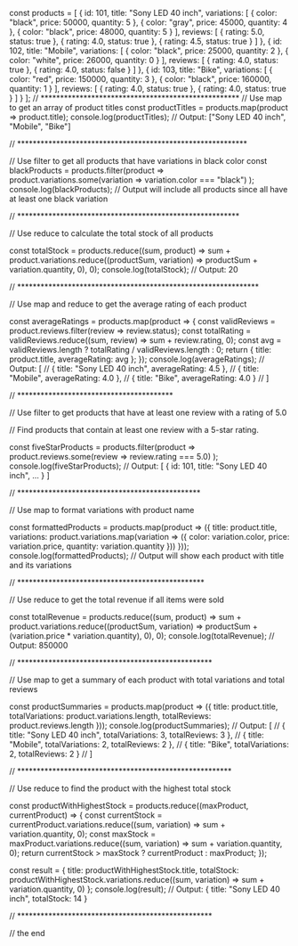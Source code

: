 const products = [
    {
      id: 101,
      title: "Sony LED 40 inch",
      variations: [
        { color: "black", price: 50000, quantity: 5 },
        { color: "gray", price: 45000, quantity: 4 },
        { color: "black", price: 48000, quantity: 5 }
      ],
      reviews: [
        { rating: 5.0, status: true },
        { rating: 4.0, status: true },
        { rating: 4.5, status: true }
      ]
    },
    {
      id: 102,
      title: "Mobile",
      variations: [
        { color: "black", price: 25000, quantity: 2 },
        { color: "white", price: 26000, quantity: 0 }
      ],
      reviews: [
        { rating: 4.0, status: true },
        { rating: 4.0, status: false }
      ]
    },
    {
      id: 103,
      title: "Bike",
      variations: [
        { color: "red", price: 150000, quantity: 3 },
        { color: "black", price: 160000, quantity: 1 }
      ],
      reviews: [
        { rating: 4.0, status: true },
        { rating: 4.0, status: true }
      ]
    }
  ];
//   ***************************************************
// Use map to get an array of product titles
const productTitles = products.map(product => product.title);
console.log(productTitles);
// Output: ["Sony LED 40 inch", "Mobile", "Bike"]


// ***********************************************************

// Use filter to get all products that have variations in black color
const blackProducts = products.filter(product => 
    product.variations.some(variation => variation.color === "black")
  );
  console.log(blackProducts);
  // Output will include all products since all have at least one black variation

// *********************************************************

// Use reduce to calculate the total stock of all products

const totalStock = products.reduce((sum, product) => 
    sum + product.variations.reduce((productSum, variation) => 
      productSum + variation.quantity, 0), 0);
  console.log(totalStock);
  // Output: 20

// **************************************************************

// Use map and reduce to get the average rating of each product


const averageRatings = products.map(product => {
    const validReviews = product.reviews.filter(review => review.status);
    const totalRating = validReviews.reduce((sum, review) => sum + review.rating, 0);
    const avg = validReviews.length ? totalRating / validReviews.length : 0;
    return {
      title: product.title,
      averageRating: avg
    };
  });
  console.log(averageRatings);
  // Output: [
  //   { title: "Sony LED 40 inch", averageRating: 4.5 },
  //   { title: "Mobile", averageRating: 4.0 },
  //   { title: "Bike", averageRating: 4.0 }
  // ]

//   ****************************************

// Use filter to get products that have at least one review with a rating of 5.0


// Find products that contain at least one review with a 5-star rating.


const fiveStarProducts = products.filter(product => 
    product.reviews.some(review => review.rating === 5.0)
  );
  console.log(fiveStarProducts);
  // Output: [ { id: 101, title: "Sony LED 40 inch", ... } ]

//   ***********************************************

// Use map to format variations with product name

const formattedProducts = products.map(product => ({
    title: product.title,
    variations: product.variations.map(variation => ({
      color: variation.color,
      price: variation.price,
      quantity: variation.quantity
    }))
  }));
  console.log(formattedProducts);
  // Output will show each product with title and its variations

//   ************************************************

// Use reduce to get the total revenue if all items were sold

const totalRevenue = products.reduce((sum, product) => 
    sum + product.variations.reduce((productSum, variation) => 
      productSum + (variation.price * variation.quantity), 0), 0);
  console.log(totalRevenue);
  // Output: 850000

//   **************************************************

// Use map to get a summary of each product with total variations and total reviews

const productSummaries = products.map(product => ({
    title: product.title,
    totalVariations: product.variations.length,
    totalReviews: product.reviews.length
  }));
  console.log(productSummaries);
  // Output: [
  //   { title: "Sony LED 40 inch", totalVariations: 3, totalReviews: 3 },
  //   { title: "Mobile", totalVariations: 2, totalReviews: 2 },
  //   { title: "Bike", totalVariations: 2, totalReviews: 2 }
  // ]

//   *******************************************************

// Use reduce to find the product with the highest total stock

const productWithHighestStock = products.reduce((maxProduct, currentProduct) => {
    const currentStock = currentProduct.variations.reduce((sum, variation) => 
      sum + variation.quantity, 0);
    const maxStock = maxProduct.variations.reduce((sum, variation) => 
      sum + variation.quantity, 0);
    return currentStock > maxStock ? currentProduct : maxProduct;
  });
  
  const result = {
    title: productWithHighestStock.title,
    totalStock: productWithHighestStock.variations.reduce((sum, variation) => 
      sum + variation.quantity, 0)
  };
  console.log(result);
  // Output: { title: "Sony LED 40 inch", totalStock: 14 }

//   **************************************************


//  the end 

